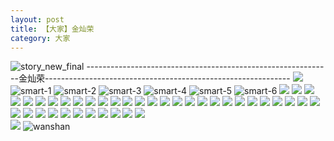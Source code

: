 ```yaml
---
layout: post
title: 【大家】金灿荣
category: 大家
---
```

![story_new_final](http://rdr022gcy.hd-bkt.clouddn.com/img/story_new_final_0322.png)
-------------------------------------------------------------金灿荣-------------------------------------------------------------
![](http://rc5p5sl4z.hd-bkt.clouddn.com/img/jin-220611-1.jpg)
![smart-1](http://rdr022gcy.hd-bkt.clouddn.com/img/smart-1.png)
![smart-2](http://rdr022gcy.hd-bkt.clouddn.com/img/smart-2.png)
![smart-3](http://rdr022gcy.hd-bkt.clouddn.com/img/smart-3.png)
![smart-4](http://rdr022gcy.hd-bkt.clouddn.com/img/smart-4.png)
![smart-5](http://rdr022gcy.hd-bkt.clouddn.com/img/smart-5.png)
![smart-6](http://rdr022gcy.hd-bkt.clouddn.com/img/smart-6.png)
![](http://rdr022gcy.hd-bkt.clouddn.com/img/situation-0324-1.png)
![](http://rdr022gcy.hd-bkt.clouddn.com/img/situation-0324-2.png)
![](http://rdr022gcy.hd-bkt.clouddn.com/img/situation-0324-3.png)
![](http://rdr022gcy.hd-bkt.clouddn.com/img/fragment-220322-2.png)
![](http://rdr022gcy.hd-bkt.clouddn.com/img/fragment-220322-3.png)
![](http://rdr022gcy.hd-bkt.clouddn.com/img/fragment-220322-4.png)
![](http://rdr022gcy.hd-bkt.clouddn.com/img/fragment-220322-5.png)
![](http://rdr022gcy.hd-bkt.clouddn.com/img/jin-220325-1.png)
![](http://rdr022gcy.hd-bkt.clouddn.com/img/jin-220325-2.png)
![](http://rdr022gcy.hd-bkt.clouddn.com/img/jin-220325-3.png)
![](http://rdr022gcy.hd-bkt.clouddn.com/img/jin-220325-4.png)
![](http://rdr022gcy.hd-bkt.clouddn.com/img/jin-220325-5.png)
![](http://rdr022gcy.hd-bkt.clouddn.com/img/jin-220325-6.png)
![](http://rdr022gcy.hd-bkt.clouddn.com/img/jin-220325-7.png)
![](http://rdr022gcy.hd-bkt.clouddn.com/img/jin-220325-8.png)
![](http://rdr022gcy.hd-bkt.clouddn.com/img/jin-220325-9.png)
![](http://rdr022gcy.hd-bkt.clouddn.com/img/jin-220325-12.png)
![](http://rdr022gcy.hd-bkt.clouddn.com/img/jin-220325-13.png)
![](http://rdr022gcy.hd-bkt.clouddn.com/img/jin-220325-14.png)
![](http://rdr022gcy.hd-bkt.clouddn.com/img/jin-220325-10.png)
![](http://rdr022gcy.hd-bkt.clouddn.com/img/jin-220325-11.png)
![](http://rdr022gcy.hd-bkt.clouddn.com/img/jin-220325-15.png)
![](http://rdr022gcy.hd-bkt.clouddn.com/img/jin-220325-16.png)
![](http://rdr022gcy.hd-bkt.clouddn.com/img/jin-220325-17.png)
![](http://rdr022gcy.hd-bkt.clouddn.com/img/jin-220325-18.png)
![](http://rdr022gcy.hd-bkt.clouddn.com/img/jin-220325-19.png)
![](http://rdr022gcy.hd-bkt.clouddn.com/img/inspire-220326-1.png)
![](http://rdr022gcy.hd-bkt.clouddn.com/img/inspire-220326-2.png)
![](http://rdr022gcy.hd-bkt.clouddn.com/img/inspire-220326-3.png)
![](http://rdr022gcy.hd-bkt.clouddn.com/img/inspire-220326-4.png)
![](http://rdr022gcy.hd-bkt.clouddn.com/img/inspire-220326-5.png)
![](http://rdr022gcy.hd-bkt.clouddn.com/img/inspire-220326-6.png)
![](http://rdr022gcy.hd-bkt.clouddn.com/img/inspire-220326-7.png)
![](http://rdr022gcy.hd-bkt.clouddn.com/img/inspire-220326-8.png)
![](http://rdr022gcy.hd-bkt.clouddn.com/img/inspire-220326-9.png)
![](http://rdr022gcy.hd-bkt.clouddn.com/img/inspire-220326-10.png)
![](http://rdr022gcy.hd-bkt.clouddn.com/img/inspire-220326-11.png)
![](http://rdr022gcy.hd-bkt.clouddn.com/img/inspire-220326-12.png)
![](http://rdr022gcy.hd-bkt.clouddn.com/img/fragment-220413-1.png)  
![](http://rdr022gcy.hd-bkt.clouddn.com/img/fragment-220413-2.png)
![wanshan](http://rdr022gcy.hd-bkt.clouddn.com/img/wanshan.png)





  




